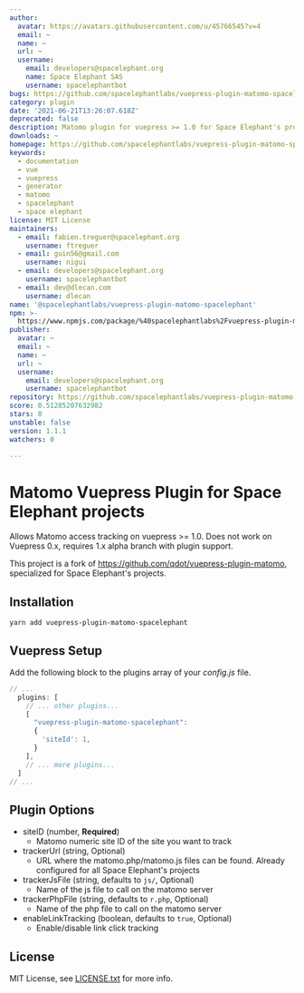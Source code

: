 ```yaml
---
author:
  avatar: https://avatars.githubusercontent.com/u/45766545?v=4
  email: ~
  name: ~
  url: ~
  username:
    email: developers@spacelephant.org
    name: Space Elephant SAS
    username: spacelephantbot
bugs: https://github.com/spacelephantlabs/vuepress-plugin-matomo-spacelephant/issues
category: plugin
date: '2021-06-21T13:26:07.618Z'
deprecated: false
description: Matomo plugin for vuepress >= 1.0 for Space Elephant's projects
downloads: ~
homepage: https://github.com/spacelephantlabs/vuepress-plugin-matomo-spacelephant/
keywords:
  - documentation
  - vue
  - vuepress
  - generator
  - matomo
  - spacelephant
  - space elephant
license: MIT License
maintainers:
  - email: fabien.treguer@spacelephant.org
    username: ftreguer
  - email: guin56@gmail.com
    username: nigui
  - email: developers@spacelephant.org
    username: spacelephantbot
  - email: dev@dlecan.com
    username: dlecan
name: '@spacelephantlabs/vuepress-plugin-matomo-spacelephant'
npm: >-
  https://www.npmjs.com/package/%40spacelephantlabs%2Fvuepress-plugin-matomo-spacelephant
publisher:
  avatar: ~
  email: ~
  name: ~
  url: ~
  username:
    email: developers@spacelephant.org
    username: spacelephantbot
repository: https://github.com/spacelephantlabs/vuepress-plugin-matomo-spacelephant
score: 0.51285207632982
stars: 0
unstable: false
version: 1.1.1
watchers: 0

---
```


# Matomo Vuepress Plugin for Space Elephant projects

Allows Matomo access tracking on vuepress >= 1.0. Does not work on
Vuepress 0.x, requires 1.x alpha branch with plugin support.

This project is a fork of https://github.com/qdot/vuepress-plugin-matomo, specialized for Space Elephant's projects.

## Installation

```
yarn add vuepress-plugin-matomo-spacelephant
```

## Vuepress Setup

Add the following block to the plugins array of your *config.js* file.

```js
// ...
  plugins: [
    // ... other plugins...
    [
      "vuepress-plugin-matomo-spacelephant":
      {
        'siteId': 1,
      }
    ],
    // ... more plugins...
  ]
// ...
```
## Plugin Options

* siteID (number, **Required**)
    * Matomo numeric site ID of the site you want to track
* trackerUrl (string, Optional)
    * URL where the matomo.php/matomo.js files can be found. Already configured for all Space Elephant's projects
* trackerJsFile (string, defaults to `js/`, Optional)
    * Name of the js file to call on the matomo server
* trackerPhpFile (string, defaults to `r.php`, Optional)
    * Name of the php file to call on the matomo server
* enableLinkTracking (boolean, defaults to `true`, Optional)
    * Enable/disable link click tracking
    
## License

MIT License, see [LICENSE.txt](LICENSE.txt) for more info.
